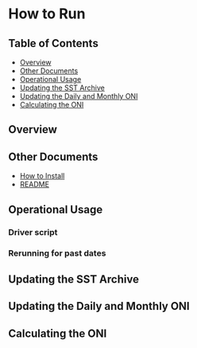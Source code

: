 How to Run
===============

Table of Contents
---------------

- [Overview](#overview)
- [Other Documents](#other-documents)
- [Operational Usage](#operational-usage)
- [Updating the SST Archive](#updating-the-sst-archive)
- [Updating the Daily and Monthly ONI](#updating-the-daily-and-monthly-oni)
- [Calculating the ONI](#calculating-the-oni)

Overview
---------------

Other Documents
---------------

- [How to Install](HOW-TO-INSTALL.md)
- [README](../README.md)

Operational Usage
---------------

### Driver script

### Rerunning for past dates

Updating the SST Archive
---------------

Updating the Daily and Monthly ONI
---------------

Calculating the ONI
---------------
